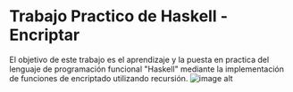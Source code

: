 # Trabajo Practico de Haskell - Encriptar
El objetivo de este trabajo es el aprendizaje y la puesta en practica del lenguaje de programación funcional "Haskell" mediante la implementación de funciones de encriptado utilizando recursión.
![image alt](https://www.google.com/url?sa=i&url=https%3A%2F%2Fwww.flaticon.es%2Ficono-gratis%2Farchivo-encriptado_3039352&psig=AOvVaw2JilGEBW112YmcJ-dY_Asx&ust=1741284431133000&source=images&cd=vfe&opi=89978449&ved=0CBQQjRxqFwoTCMDbhJbE84sDFQAAAAAdAAAAABAE)
